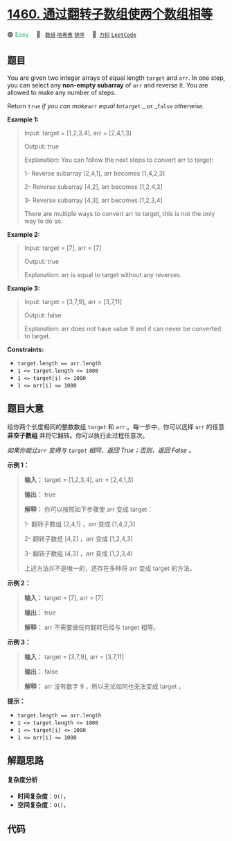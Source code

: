 # [1460. 通过翻转子数组使两个数组相等](https://2xiao.github.io/leetcode-js/problem/1460.html)

🟢 <font color=#15bd66>Easy</font>&emsp; 🔖&ensp; [`数组`](/tag/array.md) [`哈希表`](/tag/hash-table.md) [`排序`](/tag/sorting.md)&emsp; 🔗&ensp;[`力扣`](https://leetcode.cn/problems/make-two-arrays-equal-by-reversing-subarrays) [`LeetCode`](https://leetcode.com/problems/make-two-arrays-equal-by-reversing-subarrays)

## 题目

You are given two integer arrays of equal length `target` and `arr`. In one
step, you can select any **non-empty subarray** of `arr` and reverse it. You
are allowed to make any number of steps.

Return `true` _if you can make_`arr` _equal to_`target` _  or _`false`
_otherwise_.



**Example 1:**

> Input: target = [1,2,3,4], arr = [2,4,1,3]
> 
> Output: true
> 
> Explanation: You can follow the next steps to convert arr to target:
> 
> 1- Reverse subarray [2,4,1], arr becomes [1,4,2,3]
> 
> 2- Reverse subarray [4,2], arr becomes [1,2,4,3]
> 
> 3- Reverse subarray [4,3], arr becomes [1,2,3,4]
> 
> There are multiple ways to convert arr to target, this is not the only way to do so.

**Example 2:**

> Input: target = [7], arr = [7]
> 
> Output: true
> 
> Explanation: arr is equal to target without any reverses.

**Example 3:**

> Input: target = [3,7,9], arr = [3,7,11]
> 
> Output: false
> 
> Explanation: arr does not have value 9 and it can never be converted to target.

**Constraints:**

  * `target.length == arr.length`
  * `1 <= target.length <= 1000`
  * `1 <= target[i] <= 1000`
  * `1 <= arr[i] <= 1000`


## 题目大意

给你两个长度相同的整数数组 `target` 和 `arr` 。每一步中，你可以选择 `arr` 的任意 **非空子数组**
并将它翻转。你可以执行此过程任意次。

_如果你能让`arr` 变得与 `target` 相同，返回 True；否则，返回 False 。_



**示例 1：**

> 
> 
> 
> 
> 
> **输入：** target = [1,2,3,4], arr = [2,4,1,3]
> 
> **输出：** true
> 
> **解释：** 你可以按照如下步骤使 arr 变成 target：
> 
> 1- 翻转子数组 [2,4,1] ，arr 变成 [1,4,2,3]
> 
> 2- 翻转子数组 [4,2] ，arr 变成 [1,2,4,3]
> 
> 3- 翻转子数组 [4,3] ，arr 变成 [1,2,3,4]
> 
> 上述方法并不是唯一的，还存在多种将 arr 变成 target 的方法。
> 
> 

**示例 2：**

> 
> 
> 
> 
> 
> **输入：** target = [7], arr = [7]
> 
> **输出：** true
> 
> **解释：** arr 不需要做任何翻转已经与 target 相等。
> 
> 

**示例 3：**

> 
> 
> 
> 
> 
> **输入：** target = [3,7,9], arr = [3,7,11]
> 
> **输出：** false
> 
> **解释：** arr 没有数字 9 ，所以无论如何也无法变成 target 。
> 
> 



**提示：**

  * `target.length == arr.length`
  * `1 <= target.length <= 1000`
  * `1 <= target[i] <= 1000`
  * `1 <= arr[i] <= 1000`


## 解题思路

#### 复杂度分析

- **时间复杂度**：`O()`，
- **空间复杂度**：`O()`，

## 代码

```javascript

```